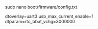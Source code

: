sudo nano boot/firmware/config.txt

dtoverlay=uart3
usb_max_current_enable=1
dtparam=rtc_bbat_vchg=3000000
